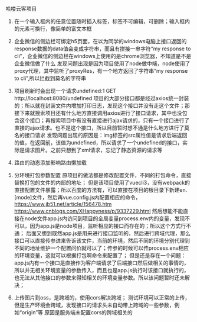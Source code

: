 <!--
 * @Author: qianqian.zhao
 * @Date: 2020-10-22 10:45:26
 * @LastEditors: qianqian.zhao
 * @LastEditTime: 2020-10-27 21:43:51
 * @Description: 项目问题记录
-->
哈喽云客项目
1. 在一个输入框内的任意位置随时插入标签，标签不可编辑，可删除；输入框内的元素可换行，像简单的富文本框
2. 企业微信的侧边栏可绑定h5页面，在以为同学的windows电脑上接口返回的response数据的data值会变成字符串，而且有拼接一串字符“my response to cli”，企业微信的侧边栏在windows上使用的是chrome浏览器，不知道是不是企业微信做了什么
  发现问题出现是因为项目使用了node做中端，node使用了proxy代理，其中监听了proxyRes，有一个地方返回了字符串“my response to cli”,所以拦截到莫名的字符串
3. 项目刷新时会出现一个请求undefined:1 GET http://localhost:8080/undefined 项目的大部分接口都是经过axios统一封装的；所以就在封装文件内增加打印日志，发现这个接口并没有走这个文件；那接下来就搜索项目还有什么地方直接调用axios进行了接口请求，其中也没包含这个接口；再搜索项目中有没有直接进行ajax请求的，只有一个接口进行了直接的ajax请求。也不是这个接口，所以目前暂时想不通是什么地方进行了莫名的接口请求
  发现问题出现的原因是：img标签的src属性值是请求后端返回的值，在返回前，该值为undefined，所以请求了一个undefined的接口，实际是请求图片。之前只想到了xml请求，忘记了静态资源的请求等
4. 路由的动态添加影响路由懒加载
5. 分环境打包参数配置
  原项目的做法都是修改配置文件，不同的打包命令，直接替换打包的文件的内部的地址；
  但是该项目使用了vuecli3，没有webpack的直接配置文件暴露；所以百度的方法有，可以直接在项目的根目录下新建en.[mode]文件，然后再vue.config.js内配置相应的命令，https://www.jb51.net/article/156478.htm
  https://www.cnblogs.com/XHappyness/p/9337229.html
  然后想能不能直接在node文件app.js内访问到项目的全局变量process.env内的变量，发现不可以，因为app.js是node项目，监听相应的接口而存在的；所以这个方式行不通；
  后面又想到既然app.js是用来进行接口监听的，然后进行跨域代理，那么接口可以直接传参进来告诉该文件，当前的环境，然后不同的环境分别代理到不同的地址维护一个配置问价就可以了；传参的时候可以传process.env相应的环境变量，这就可以根据打包啊命令来配置了；
  但是还是存在一个问题：app.js内有一个接口是直接作为客户端请求了后端接口然后做相关的事情的，所以并无相关环境变量的参数传入，而且也是app.js执行时该接口就执行的，也无法从其他接口的参数来得知相关的环境变量参数。所以该问题暂时还未解决；

6. 上传图片到oss，是跨域的，使用cors解决跨域；
    测试环境可以正常的上传，但是生产环境会跨域，发现接口的请求头未自动带上跨域的一些参数，例如“origin”等
    原因是服务端未配置cors的跨域相关的
